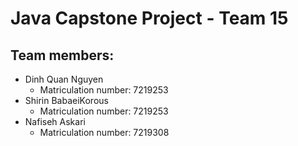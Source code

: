 # Java Capstone Project - Team 15 
## Team members: 
- Dinh Quan Nguyen <br>
  - Matriculation number: 7219253
- Shirin BabaeiKorous <br>
  - Matriculation number: 7219253
- Nafiseh Askari <br>
  - Matriculation number: 7219308
